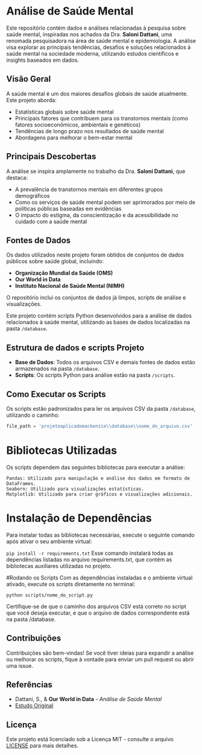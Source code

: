 
# Análise de Saúde Mental

Este repositório contém dados e análises relacionadas à pesquisa sobre saúde mental, inspiradas nos achados da Dra. **Saloni Dattani**, uma renomada pesquisadora na área de saúde mental e epidemiologia. A análise visa explorar as principais tendências, desafios e soluções relacionados à saúde mental na sociedade moderna, utilizando estudos científicos e insights baseados em dados.

## Visão Geral

A saúde mental é um dos maiores desafios globais de saúde atualmente. Este projeto aborda:

- Estatísticas globais sobre saúde mental
- Principais fatores que contribuem para os transtornos mentais (como fatores socioeconômicos, ambientais e genéticos)
- Tendências de longo prazo nos resultados de saúde mental
- Abordagens para melhorar o bem-estar mental

## Principais Descobertas

A análise se inspira amplamente no trabalho da Dra. **Saloni Dattani**, que destaca:

- A prevalência de transtornos mentais em diferentes grupos demográficos
- Como os serviços de saúde mental podem ser aprimorados por meio de políticas públicas baseadas em evidências
- O impacto do estigma, da conscientização e da acessibilidade no cuidado com a saúde mental

## Fontes de Dados

Os dados utilizados neste projeto foram obtidos de conjuntos de dados públicos sobre saúde global, incluindo:

- **Organização Mundial da Saúde (OMS)**
- **Our World in Data**
- **Instituto Nacional de Saúde Mental (NIMH)**

O repositório inclui os conjuntos de dados já limpos, scripts de análise e visualizações.

Este projeto contém scripts Python desenvolvidos para a análise de dados relacionados à saúde mental, utilizando as bases de dados localizadas na pasta `/database`.

## Estrutura de dados e scripts Projeto

- **Base de Dados**: Todos os arquivos CSV e demais fontes de dados estão armazenados na pasta `/database`.
- **Scripts**: Os scripts Python para análise estão na pasta `/scripts`.

## Como Executar os Scripts

Os scripts estão padronizados para ler os arquivos CSV da pasta `/database`, utilizando o caminho:

```python
file_path = 'projetoaplicadomackenzie\\database\\nome_do_arquivo.csv'
```

# Bibliotecas Utilizadas
Os scripts dependem das seguintes bibliotecas para executar a análise:

```
Pandas: Utilizado para manipulação e análise dos dados em formato de DataFrames.
Seaborn: Utilizado para visualizações estatísticas.
Matplotlib: Utilizado para criar gráficos e visualizações adicionais.
```


# Instalação de Dependências
Para instalar todas as bibliotecas necessárias, execute o seguinte comando após ativar o seu ambiente virtual:

```pip install -r requirements.txt```
Esse comando instalará todas as dependências listadas no arquivo requirements.txt, que contém as bibliotecas auxiliares utilizadas no projeto.

#Rodando os Scripts
Com as dependências instaladas e o ambiente virtual ativado, execute os scripts diretamente no terminal:

```python scripts/nome_do_script.py```

Certifique-se de que o caminho dos arquivos CSV está correto no script que você deseja executar, e que o arquivo de dados correspondente está na pasta /database.


## Contribuições

Contribuições são bem-vindas! Se você tiver ideias para expandir a análise ou melhorar os scripts, fique à vontade para enviar um pull request ou abrir uma issue.

## Referências

- Dattani, S., & **Our World in Data** - _Análise de Saúde Mental_
- [Estudo Original](https://ourworldindata.org/mental-health)

## Licença

Este projeto está licenciado sob a Licença MIT - consulte o arquivo [LICENSE](LICENSE) para mais detalhes.
